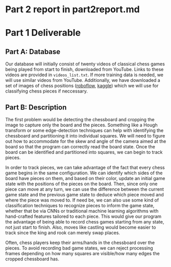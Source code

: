 # Part 2 report in part2report.md

# Part 1 Deliverable
## Part A: Database
Our database will initially consist of twenty videos of classical chess games being played from start to finish, downloaded from YouTube. Links to these videos are provided in `videos_list.txt`. If more training data is needed, we will use similar videos from YouTube. Additionally, we have downloaded a set of images of chess positions ([roboflow](https://public.roboflow.com/object-detection/chess-full), [kaggle](https://www.kaggle.com/tannergi/chess-piece-detection)) which we will use for classifying chess pieces if neccessary.

## Part B: Description
The first problem would be detecting the chessboard and cropping the image to capture only the board and the pieces. Something like a Hough transform or some edge-detection techniques can help with identifying the chessboard and partitioning it into individual squares. We will need to figure out how to accommodate for the skew and angle of the camera aimed at the board so that the program can correctly read the board state. Once the board can be identified and partitioned into squares, we can begin to track pieces.

In order to track pieces, we can take advantage of the fact that every chess game begins in the same configuration. We can identify which sides of the board have pieces on them, and based on their color, update an initial game state with the positions of the pieces on the board. Then, since only one piece can move at any turn, we can use the difference between the current game state and the previous game state to deduce which piece moved and where the piece was moved to. If need be, we can also use some kind of classification techniques to recognize pieces to inform the game state, whether that be via CNNs or traditional machine learning algorithms with hand-crafted features tailored to each piece. This would give our program the advantage of being able to record chess games starting from any state, not just start to finish. Also, moves like castling would become easier to track since the king and rook can merely swap places.

Often, chess players keep their arms/hands in the chessboard over the pieces. To avoid recording bad game states, we can reject processing frames depending on how many squares are visible/how many edges the cropped chessboard has.
